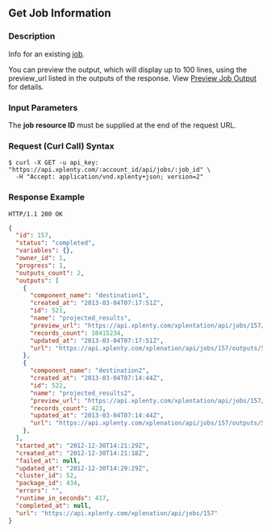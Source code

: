 ## Get Job Information

### Description
Info for an existing [job](https://github.com/xplenty/xplenty-api-doc-v2/blob/master/resources/job.md).

You can preview the output, which will display up to 100 lines, using the preview_url listed in the outputs of the response. 
View [Preview Job Output](https://github.com/xplenty/xplenty-api-doc-v2/blob/master/sections/preview-output.md) for details.

### Input Parameters
The **job resource ID** must be supplied at the end of the request URL.

### Request (Curl Call) Syntax
```shell
$ curl -X GET -u api_key: "https://api.xplenty.com/:account_id/api/jobs/:job_id" \
  -H "Accept: application/vnd.xplenty+json; version=2"
```

### Response Example
```HTTP
HTTP/1.1 200 OK
```

```json
{
  "id": 157,
  "status": "completed",
  "variables": {},
  "owner_id": 1,
  "progress": 1,
  "outputs_count": 2,
  "outputs": [
    {
      "component_name": "destination1",
      "created_at": "2013-03-04T07:17:51Z",
      "id": 521,
      "name": "projected_results",
      "preview_url": "https://api.xplenty.com/xplentation/api/jobs/157/outputs/521/preview",
      "records_count": 10415234,
      "updated_at": "2013-03-04T07:17:51Z",
      "url": "https://api.xplenty.com/xplenation/api/jobs/157/outputs/521"
    },
    {
      "component_name": "destination2",
      "created_at": "2013-03-04T07:14:44Z",
      "id": 522,
      "name": "projected_results2",
      "preview_url": "https://api.xplenty.com/xplentation/api/jobs/157/outputs/522/preview",
      "records_count": 423,
      "updated_at": "2013-03-04T07:14:44Z",
      "url": "https://api.xplenty.com/xplenation/api/jobs/157/outputs/522"
    },
  ],
  "started_at": "2012-12-30T14:21:29Z",
  "created_at": "2012-12-30T14:21:18Z",
  "failed_at": null,
  "updated_at": "2012-12-30T14:29:29Z",
  "cluster_id": 52,
  "package_id": 434,
  "errors": "",
  "runtime_in_seconds": 417,
  "completed_at": null,
  "url": "https://api.xplenty.com/xplenation/api/jobs/157"
}
```
